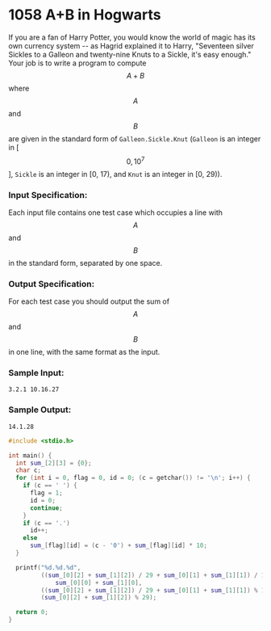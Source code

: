 # 1058 A+B in Hogwarts
If you are a fan of Harry Potter, you would know the world of magic has its own currency system -- as Hagrid explained it to Harry, "Seventeen silver Sickles to a Galleon and twenty-nine Knuts to a Sickle, it's easy enough." Your job is to write a program to compute $$A+B$$ where $$A$$ and $$B$$ are given in the standard form of `Galleon.Sickle.Knut` (`Galleon` is an integer in [$$0, 10^7$$], `Sickle` is an integer in [0, 17), and `Knut` is an integer in [0, 29)).

### Input Specification:

Each input file contains one test case which occupies a line with $$A$$ and $$B$$ in the standard form, separated by one space.

### Output Specification:

For each test case you should output the sum of $$A$$ and $$B$$ in one line, with the same format as the input.

### Sample Input:
```in
3.2.1 10.16.27
```

### Sample Output:
```out
14.1.28
```

```cpp
#include <stdio.h>

int main() {
  int sum_[2][3] = {0};
  char c;
  for (int i = 0, flag = 0, id = 0; (c = getchar()) != '\n'; i++) {
    if (c == ' ') {
      flag = 1;
      id = 0;
      continue;
    }
    if (c == '.')
      id++;
    else
      sum_[flag][id] = (c - '0') + sum_[flag][id] * 10;
  }

  printf("%d.%d.%d",
         ((sum_[0][2] + sum_[1][2]) / 29 + sum_[0][1] + sum_[1][1]) / 17 +
             sum_[0][0] + sum_[1][0],
         ((sum_[0][2] + sum_[1][2]) / 29 + sum_[0][1] + sum_[1][1]) % 17,
         (sum_[0][2] + sum_[1][2]) % 29);

  return 0;
}
```